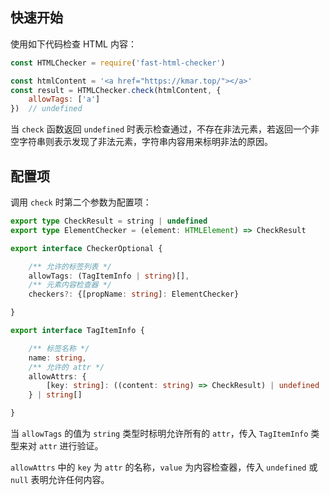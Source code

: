 ## 快速开始

使用如下代码检查 HTML 内容：

```javascript
const HTMLChecker = require('fast-html-checker')

const htmlContent = '<a href="https://kmar.top/"></a>'
const result = HTMLChecker.check(htmlContent, {
    allowTags: ['a']
})  // undefined
```

当 `check` 函数返回 `undefined` 时表示检查通过，不存在非法元素，若返回一个非空字符串则表示发现了非法元素，字符串内容用来标明非法的原因。

## 配置项

调用 `check` 时第二个参数为配置项：

```typescript
export type CheckResult = string | undefined
export type ElementChecker = (element: HTMLElement) => CheckResult

export interface CheckerOptional {

    /** 允许的标签列表 */
    allowTags: (TagItemInfo | string)[],
    /** 元素内容检查器 */
    checkers?: {[propName: string]: ElementChecker}

}

export interface TagItemInfo {

    /** 标签名称 */
    name: string,
    /** 允许的 attr */
    allowAttrs: {
        [key: string]: ((content: string) => CheckResult) | undefined | null
    } | string[]

}
```

当 `allowTags` 的值为 `string` 类型时标明允许所有的 `attr`，传入 `TagItemInfo` 类型来对 `attr` 进行验证。

`allowAttrs` 中的 `key` 为 `attr` 的名称，`value` 为内容检查器，传入 `undefined` 或 `null` 表明允许任何内容。